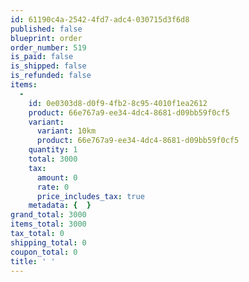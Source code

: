 ```yaml
---
id: 61190c4a-2542-4fd7-adc4-030715d3f6d8
published: false
blueprint: order
order_number: 519
is_paid: false
is_shipped: false
is_refunded: false
items:
  -
    id: 0e0303d8-d0f9-4fb2-8c95-4010f1ea2612
    product: 66e767a9-ee34-4dc4-8681-d09bb59f0cf5
    variant:
      variant: 10km
      product: 66e767a9-ee34-4dc4-8681-d09bb59f0cf5
    quantity: 1
    total: 3000
    tax:
      amount: 0
      rate: 0
      price_includes_tax: true
    metadata: {  }
grand_total: 3000
items_total: 3000
tax_total: 0
shipping_total: 0
coupon_total: 0
title: ' '
---
```

